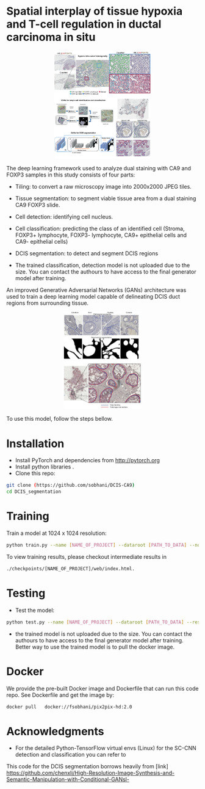 # Spatial interplay of tissue hypoxia and T-cell regulation in ductal carcinoma in situ


<p align="center">
<img src="https://github.com/sobhani/DCIS-CA9/blob/main/Images/platform.png"
     width=50% height=50%>
</p>

The deep learning framework used to analyze dual staining with CA9 and FOXP3 samples in this study consists of four parts: 
* Tiling: to convert a raw microscopy image into 2000x2000 JPEG tiles. 
* Tissue segmentation: to segment viable tissue area from a dual staining CA9 FOXP3 slide.
* Cell detection: identifying cell nucleus.
* Cell classification: predicting the class of an identified cell (Stroma, FOXP3+ lymphocyte, FOXP3- lymphocyte, CA9+ epithelial cells and CA9- epithelial cells)
* DCIS segmentation: to detect and segment DCIS regions

* The trained classification, detection model is not uploaded due to the size. You can contact the authours to have access to the final generator model after training. 


An improved Generative Adversarial Networks (GANs) architecture was used to train a deep learning model capable of delineating DCIS duct regions from surrounding tissue.


<p align="center">
<img src="https://github.com/sobhani/DCIS-CA9/blob/main/Images/DCIS.jpg"
width=40% height=40%>
</p>

To use this model, follow the steps bellow.
# Installation
* Install PyTorch and dependencies from http://pytorch.org
* Install python libraries .
* Clone this repo:

```bash
git clone (https://github.com/sobhani/DCIS-CA9) 
cd DCIS_segmentation
```

# Training
Train a model at 1024 x 1024 resolution:

```bash
python train.py --name [NAME_OF_PROJECT] --dataroot [PATH_TO_DATA] --no_instance
```

To view training results, please checkout intermediate results in
```bash
./checkpoints/[NAME_OF_PROJECT]/web/index.html.
```

# Testing
* Test the model:

```bash
python test.py --name [NAME_OF_PROJECT] --dataroot [PATH_TO_DATA] --results_dir [PATH_TO_SAVE] --no_instance
```

* the trained model is not uploaded due to the size. You can contact the authours to have access to the final generator model after training. Better way to use the trained model is to pull the docker image.

# Docker
We provide the pre-built Docker image and Dockerfile that can run this code repo. See Dockerfile and get the image by:

```bash
docker pull   docker://fsobhani/pix2pix-hd:2.0
```

# Acknowledgments
* For the detailed Python-TensorFlow virtual envs (Linux) for the SC-CNN detection and classification you can refer to   

This code for the DCIS segmentation borrows heavily from [link] https://github.com/chenxli/High-Resolution-Image-Synthesis-and-Semantic-Manipulation-with-Conditional-GANsl-
